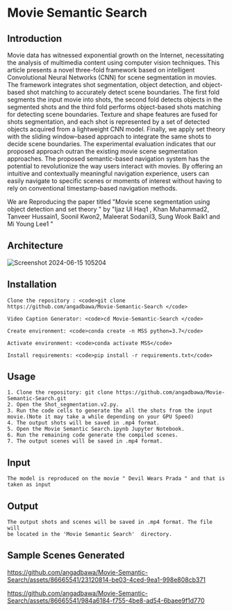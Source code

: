 # Movie Semantic Search 


## Introduction

Movie data has witnessed exponential growth on the Internet, necessitating the analysis of multimedia content using computer vision techniques. This article presents a novel three-fold framework based on intelligent Convolutional Neural Networks (CNN) for scene segmentation in movies. The framework integrates shot segmentation, object detection, and object-based shot matching to accurately detect scene boundaries. The first fold segments the input movie into shots, the second fold detects objects in the segmented shots and the third fold performs object-based shots matching for detecting scene boundaries. Texture and shape features are fused for shots segmentation, and each shot is represented by a set of detected objects acquired from a lightweight CNN model. Finally, we apply set theory with the sliding window–based approach to integrate the same shots to decide scene boundaries. The experimental evaluation indicates that our proposed approach outran the existing movie scene segmentation approaches. The proposed semantic-based navigation system has the potential to revolutionize the way users interact with movies. By offering an intuitive and contextually meaningful navigation experience, users can easily navigate to specific scenes or moments of interest without having to rely on conventional timestamp-based navigation methods.

We are Reproducing the paper titled "Movie scene segmentation using object detection and set theory " by "Ijaz Ul Haq1 , Khan Muhammad2, Tanveer Hussain1, Soonil Kwon2, Maleerat Sodanil3, Sung Wook Baik1 and Mi Young Lee1 "

## Architecture 
![Screenshot 2024-06-15 105204](https://github.com/angadbawa/Movie-Semantic-Search/assets/86665541/ac6b7084-f442-4eca-9183-65e152929bb9)

## Installation
```
Clone the repository : <code>git clone https://github.com/angadbawa/Movie-Semantic-Search </code>

Video Caption Generator: <code>cd Movie-Semantic-Search </code>

Create environment: <code>conda create -n MSS python=3.7</code>

Activate environment: <code>conda activate MSS</code>

Install requirements: <code>pip install -r requirements.txt</code>
```

## Usage
```
1. Clone the repository: git clone https://github.com/angadbawa/Movie-Semantic-Search.git
2. Open the Shot_segmentation.v2.py.
3. Run the code cells to generate the all the shots from the input movie.(Note it may take a while depending on your GPU Speed)
4. The output shots will be saved in .mp4 format.
5. Open the Movie Semantic Search.ipynb Jupyter Notebook.
6. Run the remaining code generate the compiled scenes.
7. The output scenes will be saved in .mp4 format.

```

## Input
```
The model is reproduced on the movie " Devil Wears Prada " and that is taken as input
```

## Output
``` 
The output shots and scenes will be saved in .mp4 format. The file will 
be located in the 'Movie Semantic Search'  directory.
```

## Sample Scenes Generated


https://github.com/angadbawa/Movie-Semantic-Search/assets/86665541/23120814-be03-4ced-9ea1-998e808cb371

https://github.com/angadbawa/Movie-Semantic-Search/assets/86665541/984a6184-f755-4be8-ad54-6baee9f1d770





